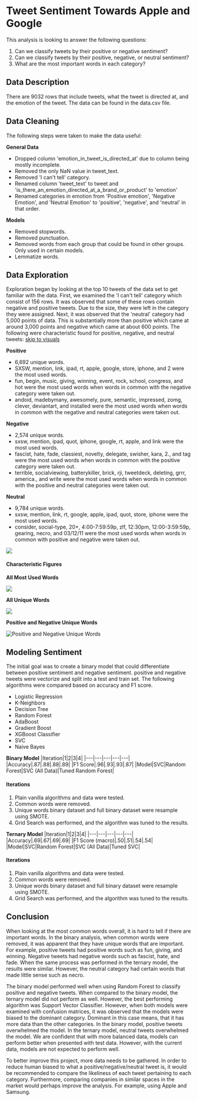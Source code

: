 # Tweet Sentiment Towards Apple and Google

This analysis is looking to answer the following questions:
1) Can we classify tweets by their positive or negative sentiment?
2) Can we classify tweets by their positive, negative, or neutral sentiment?
3) What are the most important words in each category?

## Data Description
There are 9032 rows that include tweets, what the tweet is directed at, and the emotion of the tweet. The data can be found in the data.csv file.

## Data Cleaning
The following steps were taken to make the data useful:

**General Data**
- Dropped column 'emotion_in_tweet_is_directed_at' due to column being mostly incomplete. 
- Removed the only NaN value in tweet_text.
- Removed 'I can't tell' category.
- Renamed column 'tweet_text' to tweet and 'is_there_an_emotion_directed_at_a_brand_or_product' to 'emotion'
- Renamed categories in emotion from 'Positive emotion', 'Negative Emotion', and 'Neutral Emotion' to 'positive', 'negative', and 'neutral' in that order.

**Models**
- Removed stopwords.
- Removed punctuation.
- Removed words from each group that could be found in other groups. Only used in certain models.
- Lemmatize words.

## Data Exploration
Exploration began by looking at the top 10 tweets of the data set to get familiar with the data. First, we examined the 'I can't tell' category which consist of 156 rows. It was observed that some of these rows contain negative and positive tweets. Due to the size, they were left in the category they were assigned. Next, it was observed that the 'neutral' category had 5,000 points of data. This is substantially more than positive which came at around 3,000 points and negative which came at about 600 points. The following were characteristic found for positive, negative, and neutral tweets: [skip to visuals](#Characteristic-Figures)

**Positive**
- 6,692 unique words.
- SXSW, mention, link, ipad, rt, apple, google, store, iphone, and 2 were the most used words. 
- fun, begin, music, giving, winning, event, rock, school, congress, and hot were the most used words when words in common with the negative category were taken out. 
- andoid, madebymany, awesomely, pure, semantic, impressed, zomg, clever, deviantart, and installed were the most used words when words in common with the negative and neutral categories were taken out.

**Negative**
- 2,574 unique words.
- sxsw, mention, ipad, quot, iphone, google, rt, apple, and link were the most used words.
- fascist, hate, fade, classiest, novelty, delegate, swisher, kara, 2., and tag were the most used words when words in common with the positive category were taken out.
- terrible, socialviewing, batterykiller, brick, rji, tweetdeck, deleting, grrr, america., and write were the most used words when words in common with the positive and neutral categories were taken out.

**Neutral**
- 9,784 unique words.
- sxsw, mention, link, rt, google, apple, ipad, quot, store, iphone were the most used words.
- consider, social-type, 20+, 4:00-7:59:59p, zlf, 12:30pm, 12:00-3:59:59p, gearing, necro, and 03/12/11 were the most used words when words in common with positive and negative were taken out.

![](pics/compare.png)

#### Characteristic Figures
**All Most Used Words**

![](pics/AllMostUsedWords.png)

**All Unique Words**

![](pics/AllUniqueWords1.png)

**Positive and Negative Unique Words**

![Positive and Negative Unique Words](pics/PositiveNegativeUsed.png)

## Modeling Sentiment
The initial goal was to create a binary model that could differentiate between positive sentiment and negative sentiment. positive and negative tweets were vectorize and split into a test and train set. The following algorithms were compared based on accuracy and F1 score.

- Logistic Regression
- K-Neighbors
- Decision Tree
- Random Forest
- AdaBoost
- Gradient Boost
- XGBoost Classifier
- SVC
- Naive Bayes

**Binary Model**
|Iteration|1|2|3|4|
|---|---|---|---|---|
|Accuracy|.87|.88|.88|.89|
|F1 Score|.96|.93|.93|.87|
|Model|SVC|Random Forest|SVC (All Data)|Tuned Random Forest|

#### Iterations
1) Plain vanilla algorithms and data were tested.
2) Common words were removed.
3) Unique words binary dataset and full binary dataset were resample using SMOTE.
4) Grid Search was performed, and the algorithm was tuned to the results. 

**Ternary Model**
|Iteration|1|2|3|4|
|---|---|---|---|---|
|Accuracy|.69|.67|.69|.69|
|F1 Score (macro)|.50|.51|.54|.54|
|Model|SVC|Random Forest|SVC (All Data)|Tuned SVC|

#### Iterations
1) Plain vanilla algorithms and data were tested.
2) Common words were removed.
3) Unique words binary dataset and full binary dataset were resample using SMOTE.
4) Grid Search was performed, and the algorithm was tuned to the results. 

## Conclusion
When looking at the most common words overall, it is hard to tell if there are important words. In the binary analysis, when common words were removed, it was apparent that they have unique words that are important. For example, positive tweets had positive words such as fun, giving, and winning. Negative tweets had negative words such as fascist, hate, and fade. When the same process was performed in the ternary model, the results were similar. However, the neutral category had certain words that made little sense such as necro.

The binary model performed well when using Random Forest to classify positive and negative tweets. When compared to the binary model, the ternary model did not perform as well. However, the best performing algorithm was Support Vector Classifier. However, when both models were examined with confusion matrices, it was observed that the models were biased to the dominant category. Dominant in this case means, that it has more data than the other categories. In the binary model, positive tweets overwhelmed the model. In the ternary model, neutral tweets overwhelmed the model. We are confident that with more balanced data, models can perform better when presented with test data. However, with the current data, models are not expected to perform well.

To better improve this project, more data needs to be gathered. In order to reduce human biased to what a positive/negative/neutral tweet is, it would be recommended to compare the likeliness of each tweet pertaining to each category. Furthermore, comparing companies in similar spaces in the market would perhaps improve the analysis. For example, using Apple and Samsung. 
